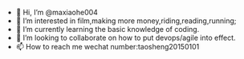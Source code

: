- 👋 Hi, I’m @maxiaohe004
- 👀 I’m interested in film,making more money,riding,reading,running;
- 🌱 I’m currently learning the basic knowledge of coding.
- 💞️ I’m looking to collaborate on how to put devops/agile into effect.
- 📫 How to reach me  wechat number:taosheng20150101

<!---
maxiaohe004/maxiaohe004 is a ✨ special ✨ repository because its `README.md` (this file) appears on your GitHub profile.
You can click the Preview link to take a look at your changes.
--->
